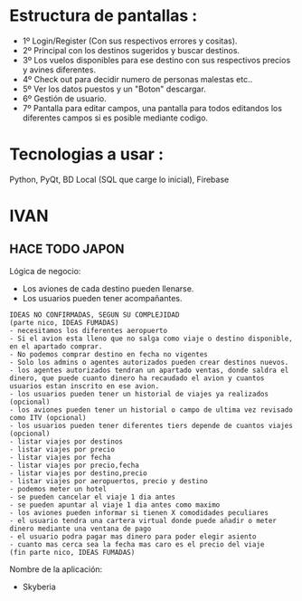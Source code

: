 # Estructura de pantallas : 

- 1º Login/Register (Con sus respectivos errores y cositas).
- 2º Principal con los destinos sugeridos y buscar destinos.
- 3º Los vuelos disponibles para ese destino con sus respectivos precios y avines diferentes.
- 4º Check out para decidir numero de personas malestas etc..
- 5º Ver los datos puestos y un "Boton" descargar.
- 6º Gestión de usuario.
- 7º Pantalla para editar campos, una pantalla para todos editandos los diferentes campos si es posible mediante codigo.

# Tecnologias a usar : 

Python, PyQt, BD Local (SQL que carge lo inicial), Firebase 

# IVAN

## HACE TODO JAPON

Lógica de negocio:

- Los aviones de cada destino pueden llenarse.
- Los usuarios pueden tener acompañantes.

>
    IDEAS NO CONFIRMADAS, SEGUN SU COMPLEJIDAD
    (parte nico, IDEAS FUMADAS)
    - necesitamos los diferentes aeropuerto
    - Si el avion esta lleno que no salga como viaje o destino disponible, en el apartado comprar.
    - No podemos comprar destino en fecha no vigentes
    - Solo los admins o agentes autorizados pueden crear destinos nuevos.
    - los agentes autorizados tendran un apartado ventas, donde saldra el dinero, que puede cuanto dinero ha recaudado el avion y cuantos usuarios estan inscrito en ese avion.
    - los usuarios pueden tener un historial de viajes ya realizados (opcional)
    - los aviones pueden tener un historial o campo de ultima vez revisado como ITV (opcional)
    - los usuarios pueden tener diferentes tiers depende de cuantos viajes (opcional)
    - listar viajes por destinos
    - listar viajes por precio
    - listar viajes por fecha
    - listar viajes por precio,fecha
    - listar viajes por destino,precio
    - listar viajes por aeropuertos, precio y destino
    - podemos meter un hotel
    - se pueden cancelar el viaje 1 dia antes 
    - se pueden apuntar al viaje 1 dia antes como maximo
    - los aviones pueden informar si tienen X comodidades peculiares
    - el usuario tendra una cartera virtual donde puede añadir o meter dinero mediante una ventana de pago
    - el usuario podra pagar mas dinero para poder elegir asiento 
    - cuanto mas cerca sea la fecha mas caro es el precio del viaje
    (fin parte nico, IDEAS FUMADAS)

Nombre de la aplicación:
- Skyberia 
